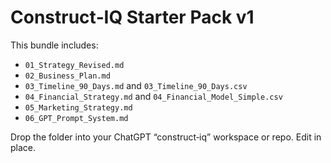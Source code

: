 # Construct‑IQ Starter Pack v1

This bundle includes:
- `01_Strategy_Revised.md`
- `02_Business_Plan.md`
- `03_Timeline_90_Days.md` and `03_Timeline_90_Days.csv`
- `04_Financial_Strategy.md` and `04_Financial_Model_Simple.csv`
- `05_Marketing_Strategy.md`
- `06_GPT_Prompt_System.md`

Drop the folder into your ChatGPT “construct‑iq” workspace or repo. Edit in place.